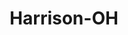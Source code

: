 ---
title: Harrison-OH
slug: harrison-oh
f_state:
- cms/state/ohio.md
f_locations:
- cms/payday-loan/advance-america-2135.md
- cms/payday-loan/check-exchange-11202.md
- cms/payday-loan/check-into-cash-12277.md
- cms/payday-loan/check-into-cash-12305.md
- cms/payday-loan/check-into-cash-of-ohio-13545.md
- cms/payday-loan/checksmart-14777.md
- cms/payday-loan/checksmart-14798.md
updated-on: '2024-05-30T13:41:28.615Z'
created-on: '2024-05-30T13:41:28.615Z'
published-on: '2024-05-30T13:54:32.469Z'
f_city: Harrison
layout: '[city].html'
tags: city
---